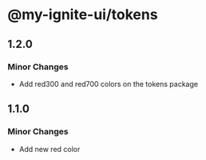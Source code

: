 # @my-ignite-ui/tokens

## 1.2.0

### Minor Changes

- Add red300 and red700 colors on the tokens package

## 1.1.0

### Minor Changes

- Add new red color
